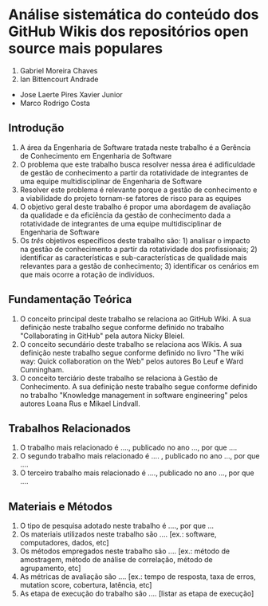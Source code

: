 # Análise sistemática do conteúdo dos GitHub Wikis dos repositórios open source mais populares

1. Gabriel Moreira Chaves
2. Ian Bittencourt Andrade

- Jose Laerte Pires Xavier Junior
- Marco Rodrigo Costa

## Introdução

1. A área da Engenharia de Software tratada neste trabalho é a Gerência de Conhecimento em Engenharia de Software
2. O problema que este trabalho busca resolver nessa área é adificuldade de gestão de conhecimento a partir da rotatividade de integrantes de uma equipe multidisciplinar de Engenharia de Software
3. Resolver este problema é relevante porque a gestão de conhecimento e a viabilidade do projeto tornam-se fatores de risco para as equipes
4. O objetivo geral deste trabalho é propor uma abordagem de avaliação da qualidade e da eficiência da gestão de conhecimento dada a rotatividade de integrantes de uma equipe multidisciplinar de Engenharia de Software
5. Os *três* objetivos específicos deste trabalho são: 1) analisar o impacto na gestão de conhecimento a partir da rotatividade dos profissionais; 2) identificar as características e sub-características de qualidade mais relevantes para a gestão de conhecimento; 3) identificar os cenários em que mais ocorre a rotação de indivíduos.

## Fundamentação Teórica

1. O conceito principal deste trabalho se relaciona ao GitHub Wiki. A sua definição neste trabalho segue conforme definido no trabalho "Collaborating in GitHub" pela autora Nicky Bleiel.
1. O conceito secundário deste trabalho se relaciona aos Wikis. A sua definição neste trabalho segue conforme definido no livro "The wiki way: Quick collaboration on the Web" pelos autores Bo Leuf e Ward Cunningham.
1. O conceito terciário deste trabalho se relaciona à Gestão de Conhecimento. A sua definição neste trabalho segue conforme definido no trabalho "Knowledge management in software engineering" pelos autores Loana Rus e Mikael Lindvall.

## Trabalhos Relacionados

1. O trabalho mais relacionado é ...., publicado no ano ..., por que ....
1. O segundo trabalho mais relacionado é .... , publicado no ano ..., por que ....
1. O terceiro trabalho mais relacionado é ...., publicado no ano ..., por que ....

## Materiais e Métodos

1. O tipo de pesquisa adotado neste trabalho é ...., por que ...
1. Os materiais utilizados neste trabalho são .... [ex.: software, computadores, dados, etc]
1. Os métodos empregados neste trabalho são .... [ex.: método de amostragem, método de análise de correlação, método de agrupamento, etc]
1. As métricas de avaliação são .... [ex.: tempo de resposta, taxa de erros, mutation score, cobertura, latência, etc]
1. As etapa de execução do trabalho são .... [listar as etapa de execução]
